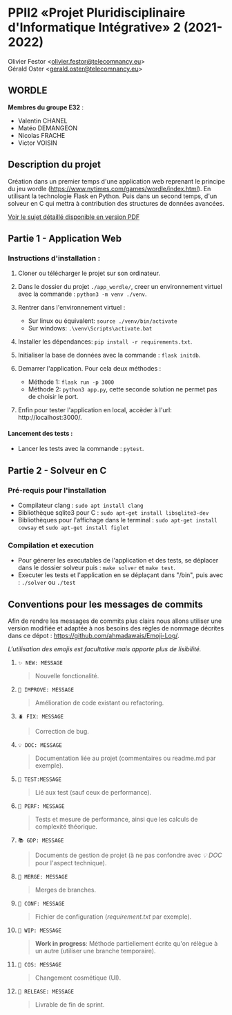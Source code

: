 # PPII2 «Projet Pluridisciplinaire d'Informatique Intégrative» 2 (2021-2022)

Olivier Festor <<olivier.festor@telecomnancy.eu>>  
Gérald Oster <<gerald.oster@telecomnancy.eu>>

## WORDLE

**Membres du groupe E32** :

- Valentin CHANEL
- Matéo DEMANGEON
- Nicolas FRACHE
- Victor VOISIN

## Description du projet

Création dans un premier temps d'une application web reprenant le principe du jeu
wordle (https://www.nytimes.com/games/wordle/index.html). En utilisant la technologie Flask en Python.
Puis dans un second temps, d'un solveur en C qui mettra à contribution des structures de données avancées.

[Voir le sujet détaillé disponible en version PDF](./sujet.pdf)

## Partie 1 - Application Web

### Instructions d'installation :

1. Cloner ou télécharger le projet sur son ordinateur.


2. Dans le dossier du projet ```./app_wordle/```, creer un environnement virtuel avec la commande :
   ```python3 -m venv ./venv```.


3. Rentrer dans l'environnement virtuel :
    - Sur linux ou équivalent: ```source ./venv/bin/activate```
    - Sur windows: ```.\venv\Scripts\activate.bat```


4. Installer les dépendances: ```pip install -r requirements.txt```.


5. Initialiser la base de données avec la commande : ```flask initdb```.


6. Demarrer l'application. Pour cela deux méthodes :
    - Méthode 1: ```flask run -p 3000```
    - Méthode 2: ```python3 app.py```, cette seconde solution ne permet pas de choisir le port.


7. Enfin pour tester l'application en local, accèder à l'url: http://localhost:3000/.

#### Lancement des tests :

- Lancer les tests avec la commande : ```pytest```.

## Partie 2 - Solveur en C

### Pré-requis pour l'installation

- Compilateur clang : ````sudo apt install clang````
- Bibliothèque sqlite3 pour C : ````sudo apt-get install libsqlite3-dev````
- Bibliothèques pour l'affichage dans le terminal : ````sudo apt-get install cowsay````
  et ````sudo apt-get install figlet````

### Compilation et execution

- Pour génerer les executables de l'application et des tests, se déplacer dans le dossier solveur
  puis : ````make solver```` et ````make test````.
- Executer les tests et l'application en se déplaçant dans "/bin", puis avec : ````./solver```` ou ````./test````

## Conventions pour les messages de commits

Afin de rendre les messages de commits plus clairs nous allons utiliser une version modifiée et adaptée à nos besoins
des règles de nommage décrites dans ce dépot : https://github.com/ahmadawais/Emoji-Log/.

*L'utilisation des emojis est facultative mais apporte plus de lisibilité.*

1. `✨ NEW: MESSAGE`
   > Nouvelle fonctionalité.

2. `🔨 IMPROVE: MESSAGE`
   > Amélioration de code existant ou refactoring.

3. `🪲 FIX: MESSAGE`
   > Correction de bug.

4. `💡 DOC: MESSAGE`
   > Documentation liée au projet (commentaires ou readme.md par exemple).

5. `🤖 TEST:MESSAGE`
   > Lié aux test (sauf ceux de performance).

6. `🐎 PERF: MESSAGE`
   > Tests et mesure de performance, ainsi que les calculs de complexité théorique.

7. `📚 GDP: MESSAGE`
   > Documents de gestion de projet (à ne pas confondre avec *💡 DOC* pour l'aspect technique).

8. `🔀 MERGE: MESSAGE`
   > Merges de branches.

9. `🔧 CONF: MESSAGE`
   > Fichier de configuration (*requirement.txt* par exemple).

10. `🚧 WIP: MESSAGE`
    > **Work in progress**: Méthode partiellement écrite qu'on rélègue à un autre (utiliser une branche temporaire).

11. `💄 COS: MESSAGE`
    > Changement cosmétique (UI).

12. `📌 RELEASE: MESSAGE`
    > Livrable de fin de sprint. 